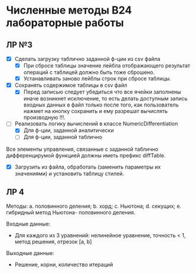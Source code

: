 # Численные методы В24 лабораторные работы

## ЛР №3
- [x] Сделать загрузку таблично заданной ф-ции из csv файла
  - [x] При сбросе таблицы значение лейбла отображающего результат операций с таблицей должно быть тоже сброшено.
  - [x] Устанавливать заново лейблы строк при сбросе таблицы.

- [x] Сохранять содержимое таблицы в csv файл
  - [x] Перед записью следует убедиться что все ячейки заполнены иначе возникнет исключение, то есть делать доступным запись входных данных в файл только после того, как пользователь нажмет на кнопку сохранить и ему разрешат вычислять производную !!!.

- [ ] Реализовать логику вычислений в классе NumericDifferentiation
  - [X] Для ф-ции, заданной аналитически
  - [ ] Для ф-ции, заданной таблично

Все элементы управления, связанные с заданной таблично дифференцирумой функцией должны иметь префикс diffTable. 

- [x] Загрузить из файла, обработать (заменить параметры их значениями) и установить таблицу стилей.

## ЛР 4

Методы:
a. половинного деления;
b. хорд;
c. Ньютона;
d. секущих;
e. гибридный метод Ньютона- половинного деления.

Входные данные: 
- Для каждого из 3 уравнений: нелинейное уравнение, точность < 1, метод решения, отрезок [a, b] 

Выходные данные: 
- Решение, корни, количество итераций

   